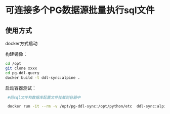 # 可连接多个PG数据源批量执行sql文件

## 使用方式

docker方式启动

构建镜像：

```bash
cd /opt
git clone xxxx
cd pg-ddl-query
docker build -t ddl-sync:alpine .
```

启动容器测试：

```bash
 #把sql文件和数据库配置文件挂载到容器中

 docker run -it --rm -v /opt/pg-ddl-sync:/opt/python/etc  ddl-sync:alpine
```



